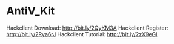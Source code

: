 # AntiV_Kit

Hackclient Download: http://bit.ly/2QyKM3A
Hackclient Register: http://bit.ly/2Rya6rJ
Hackclient Tutorial: http://bit.ly/2zX9eGI
